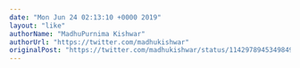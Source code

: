 ```yaml
---
date: "Mon Jun 24 02:13:10 +0000 2019"
layout: "like"
authorName: "MadhuPurnima Kishwar"
authorUrl: "https://twitter.com/madhukishwar"
originalPost: "https://twitter.com/madhukishwar/status/1142978945349849088"
---
```

